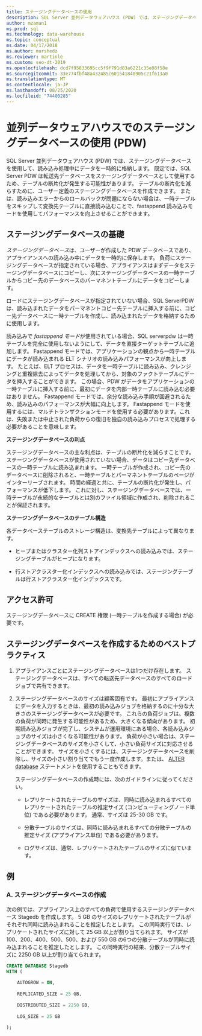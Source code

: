 ```yaml
---
title: ステージングデータベースの使用
description: SQL Server 並列データウェアハウス (PDW) では、ステージングデータベースを使用して、読み込み処理中にデータを一時的に格納します。
author: mzaman1
ms.prod: sql
ms.technology: data-warehouse
ms.topic: conceptual
ms.date: 04/17/2018
ms.author: murshedz
ms.reviewer: martinle
ms.custom: seo-dt-2019
ms.openlocfilehash: dcd7f95833695cc5f9f791d83a6221c35e88f58e
ms.sourcegitcommit: 33e774fbf48a432485c601541840905c21f613a0
ms.translationtype: MT
ms.contentlocale: ja-JP
ms.lasthandoff: 08/25/2020
ms.locfileid: "74400285"
---
```

# <a name="using-a-staging-database-in-parallel-data-warehouse-pdw"></a>並列データウェアハウスでのステージングデータベースの使用 (PDW)
SQL Server 並列データウェアハウス (PDW) では、ステージングデータベースを使用して、読み込み処理中にデータを一時的に格納します。 既定では、SQL Server PDW は転送先データベースをステージングデータベースとして使用するため、テーブルの断片化が発生する可能性があります。 テーブルの断片化を減らすために、ユーザー定義のステージングデータベースを作成できます。 または、読み込みエラーからのロールバックが問題にならない場合は、一時テーブルをスキップして変換先テーブルに直接読み込むことで、fastappend 読み込みモードを使用してパフォーマンスを向上させることができます。  
  
## <a name="staging-database-basics"></a><a name="StagingDatabase"></a>ステージングデータベースの基礎  
*ステージングデータベース*は、ユーザーが作成した PDW データベースであり、アプライアンスへの読み込み中にデータを一時的に保存します。 負荷にステージングデータベースが指定されている場合、アプライアンスはまずデータをステージングデータベースにコピーし、次にステージングデータベースの一時テーブルからコピー先のデータベースのパーマネントテーブルにデータをコピーします。  
  
ロードにステージングデータベースが指定されていない場合、SQL ServerPDW は、読み込まれたデータをパーマネントコピー先テーブルに挿入する前に、コピー先データベースに一時テーブルを作成し、読み込まれたデータを格納するために使用します。  
  
読み込みで *fastappend モード*が使用されている場合、SQL serverpdw は一時テーブルを完全に使用しないようにして、データを直接ターゲットテーブルに追加します。 Fastappend モードでは、アプリケーションの観点から一時テーブルにデータが読み込まれる ELT シナリオの読み込みパフォーマンスが向上します。 たとえば、ELT プロセスは、データを一時テーブルに読み込み、クレンジングと重複除去によってデータを処理してから、対象のファクトテーブルにデータを挿入することができます。 この場合、PDW がデータをアプリケーションの一時テーブルに挿入する前に、最初にデータを内部一時テーブルに読み込む必要はありません。 Fastappend モードでは、余分な読み込み手順が回避されるため、読み込みのパフォーマンスが大幅に向上します。 Fastappend モードを使用するには、マルチトランザクションモードを使用する必要があります。これは、失敗または中止された負荷からの復旧を独自の読み込みプロセスで処理する必要があることを意味します。  
  
**ステージングデータベースの利点**  
  
ステージングデータベースの主な利点は、テーブルの断片化を減らすことです。 ステージングデータベースが使用されていない場合、データはコピー先データベースの一時テーブルに読み込まれます。 一時テーブルが作成され、コピー先のデータベースに削除されると、一時テーブルとパーマネントテーブルのページがインターリーブされます。 時間の経過と共に、テーブルの断片化が発生し、パフォーマンスが低下します。 これに対し、ステージングデータベースでは、一時テーブルが永続的なテーブルとは別のファイル領域に作成され、削除されることが保証されます。  
  
**ステージングデータベースのテーブル構造**  
  
各データベーステーブルのストレージ構造は、変換先テーブルによって異なります。  
  
-   ヒープまたはクラスター化列ストアインデックスへの読み込みでは、ステージングテーブルがヒープになります。  
  
-   行ストアクラスター化インデックスへの読み込みでは、ステージングテーブルは行ストアクラスター化インデックスです。  
  
## <a name="permissions"></a><a name="Permissions"></a>アクセス許可  
ステージングデータベースに CREATE 権限 (一時テーブルを作成する場合) が必要です。 

<!-- MISSING LINKS

For more information, see [Grant Permissions to load data](grant-permissions-to-load-data.md).  

-->
  
## <a name="best-practices-for-creating-a-staging-database"></a><a name="CreatingStagingDatabase"></a>ステージングデータベースを作成するためのベストプラクティス  
  
1.  アプライアンスごとにステージングデータベースは1つだけ存在します。 ステージングデータベースは、すべての転送先データベースのすべてのロードジョブで共有できます。  
  
2.  ステージングデータベースのサイズは顧客固有です。 最初にアプライアンスにデータを入力するときは、最初の読み込みジョブを格納するのに十分な大きさのステージングデータベースが必要です。 これらの負荷ジョブは、複数の負荷が同時に発生する可能性があるため、大きくなる傾向があります。 初期読み込みジョブが完了し、システムが運用環境にある場合、各読み込みジョブのサイズは小さくなる可能性があります。 負荷が小さい場合は、ステージングデータベースのサイズを小さくして、小さい負荷サイズに対応させることができます。 サイズを小さくするには、ステージングデータベースを削除し、サイズの小さい割り当てでもう一度作成します。または、 [ALTER database](../t-sql/statements/alter-database-transact-sql.md?tabs=sqlpdw) ステートメントを使用することもできます。  
  
    ステージングデータベースの作成時には、次のガイドラインに従ってください。  
  
    -   レプリケートされたテーブルのサイズは、同時に読み込まれるすべてのレプリケートされたテーブルの推定サイズ (コンピューティングノード単位) である必要があります。 通常、サイズは 25-30 GB です。  
  
    -   分散テーブルのサイズは、同時に読み込まれるすべての分散テーブルの推定サイズ (アプライアンス単位) である必要があります。  
  
    -   ログサイズは、通常、レプリケートされたテーブルのサイズに似ています。  
  
## <a name="examples"></a><a name="Examples"></a>例  
  
### <a name="a-create-a-staging-database"></a>A. ステージングデータベースの作成 
次の例では、アプライアンス上のすべての負荷で使用するステージングデータベース Stagedb を作成します。 5 GB のサイズのレプリケートされたテーブルがそれぞれ同時に読み込まれることを推定したとします。 この同時実行では、レプリケートされたサイズに対して 25 GB 以上が割り当てられます。 サイズが100、200、400、500、500、および 550 GB の6つの分散テーブルが同時に読み込まれることを推定したとします。 この同時実行の結果、分散テーブルサイズに 2250 GB 以上が割り当てられます。  
  
```sql  
CREATE DATABASE Stagedb  
WITH (  
  
    AUTOGROW = ON,  
  
    REPLICATED_SIZE = 25 GB,  
  
    DISTRIBUTED_SIZE = 2250 GB,  
  
    LOG_SIZE = 25 GB  
  
);  
```  

<!-- MISSING LINKS
 
## See Also  
[Common metadata query examples](metadata-query-examples.md)  

-->
  
